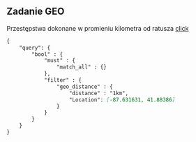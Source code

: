 ## Zadanie GEO

Przestępstwa dokonane w promieniu kilometra od ratusza
[click](http://https://github.com/vakoz2/vakoz2.github.io/blob/master/hello.md)
```markdown
{
    "query": {
        "bool" : {
            "must" : {
                "match_all" : {}
            },
            "filter" : {
                "geo_distance" : {
                    "distance" : "1km",
                    "Location": [-87.631631, 41.88386]
                }
            }
        }
    }
}
```
<script src="https://embed.github.com/view/geojson/vakoz2/nosql/master/geojson/query1.geojson"></script>
